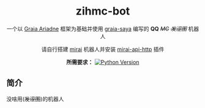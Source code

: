 <div align="center">

# zihmc-bot

一个以 [Graia Ariadne](https://github.com/GraiaProject/Ariadne) 框架为基础并使用 [graia-saya](https://github.com/GraiaProject/Saya) 编写的 **QQ** *~~MC~~* *~~发涩图~~* 机器人

请自行搭建 [mirai](https://github.com/mamoe/mirai) 机器人并安装 [mirai-api-http](https://github.com/project-mirai/mirai-api-http) 插件
<br>

**所需要求：** <a href="https://www.python.org/"><img alt="Python Version" src="https://img.shields.io/badge/python-3.8%2B-blue" /></a>

</div>

## 简介

没啥用(~~发涩图~~)的机器人
